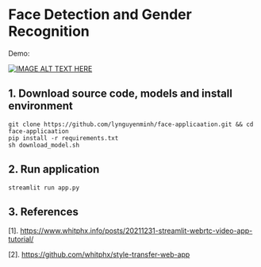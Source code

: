 # Face Detection and Gender Recognition

Demo: 

[![IMAGE ALT TEXT HERE](https://img.youtube.com/vi/k9OA-JBUQ1U/0.jpg)](https://www.youtube.com/watch?v=k9OA-JBUQ1U)

## 1. Download source code, models and install environment

```
git clone https://github.com/lynguyenminh/face-applicaation.git && cd face-applicaation
pip install -r requirements.txt
sh download_model.sh
```

## 2. Run application
```
streamlit run app.py
```
## 3. References
[1]. https://www.whitphx.info/posts/20211231-streamlit-webrtc-video-app-tutorial/

[2]. https://github.com/whitphx/style-transfer-web-app
